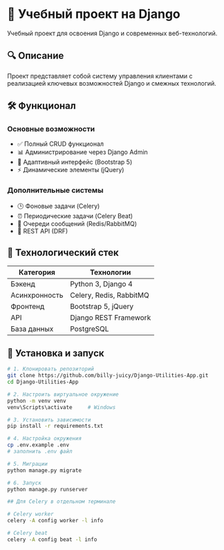 # 🚀 Учебный проект на Django

Учебный проект для освоения Django и современных веб-технологий.

## 🔍 Описание

Проект представляет собой систему управления клиентами с реализацией ключевых возможностей Django и смежных технологий.

## 🛠️ Функционал

### Основные возможности
- ✅ Полный CRUD функционал
- 📊 Администрирование через Django Admin
- 📱 Адаптивный интерфейс (Bootstrap 5)
- ⚡ Динамические элементы (jQuery)

### Дополнительные системы
- 🕒 Фоновые задачи (Celery)
- ⏰ Периодические задачи (Celery Beat)
- 📨 Очереди сообщений (Redis/RabbitMQ)
- 🔌 REST API (DRF)

## 🧰 Технологический стек

| Категория       | Технологии             |
|-----------------|------------------------|
| Бэкенд         | Python 3, Django 4     |
| Асинхронность  | Celery, Redis, RabbitMQ |
| Фронтенд       | Bootstrap 5, jQuery    |
| API            | Django REST Framework  |
| База данных    | PostgreSQL             |

## 🚀 Установка и запуск

```bash
# 1. Клонировать репозиторий
git clone https://github.com/billy-juicy/Django-Utilities-App.git
cd Django-Utilities-App

# 2. Настроить виртуальное окружение
python -m venv venv
venv\Scripts\activate     # Windows

# 3. Установить зависимости
pip install -r requirements.txt

# 4. Настройка окружения
cp .env.example .env
# заполнить .env файл

# 5. Миграции
python manage.py migrate

# 6. Запуск
python manage.py runserver

## Для Celery в отдельном терминале

# Celery worker
celery -A config worker -l info

# Celery beat
celery -A config beat -l info